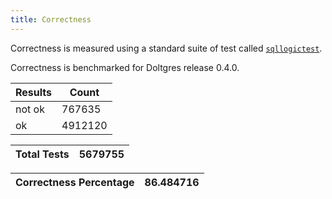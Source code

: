 ```yaml
---
title: Correctness
---
```


Correctness is measured using a standard suite of test called [`sqllogictest`](https://github.com/dolthub/sqllogictest).

Correctness is benchmarked for Doltgres release 0.4.0.

| Results |  Count  |
|---------|---------|
| not ok  |  767635 |
| ok      | 4912120 |

| Total Tests | 5679755 |
|-------------|---------|

| Correctness Percentage | 86.484716 |
|------------------------|-----------|
<br/>